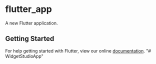 # flutter_app

A new Flutter application.

## Getting Started

For help getting started with Flutter, view our online
[documentation](https://flutter.io/).
"# WidgetStudioApp" 
